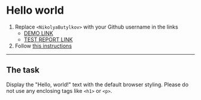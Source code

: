 # Hello world
1. Replace `<NikolyaButylkov>` with your Github username in the links
    - [DEMO LINK](https://NikolyaButylkov.github.io/layout_hello-world/)
    - [TEST REPORT LINK](https://NikolyaButylkov.github.io/layout_hello-world/report/html_report/)
2. Follow [this instructions](https://mate-academy.github.io/layout_task-guideline/)
___

## The task 
Display the "Hello, world!" text with the default browser styling. Please do not 
use any enclosing tags like `<h1>` or `<p>`.
